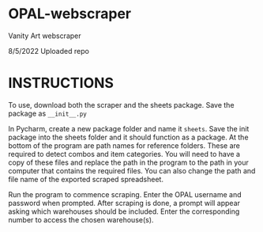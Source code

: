 # OPAL-webscraper
Vanity Art webscraper

8/5/2022 Uploaded repo

# INSTRUCTIONS
<p>To use, download both the scraper and the sheets package. Save the package as <code>__init__.py</code> </p>
<p>In Pycharm, create a new package folder and name it <code>sheets</code>. Save the init package into the sheets folder and it should function as a package.
At the bottom of the program are path names for reference folders. These are required to detect combos and item categories. You will need to have a copy of these files and replace the path in the program to the path in your computer that contains the required files. You can also change the path and file name of the exported scraped spreadsheet.</p>
<p>Run the program to commence scraping. Enter the OPAL username and password when prompted. After scraping is done, a prompt will appear asking which warehouses should be included. Enter the corresponding number to access the chosen warehouse(s).</p>
